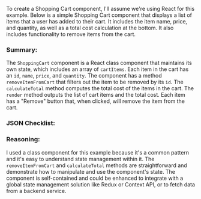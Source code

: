 To create a Shopping Cart component, I'll assume we're using React for this example. Below is a simple Shopping Cart component that displays a list of items that a user has added to their cart. It includes the item name, price, and quantity, as well as a total cost calculation at the bottom. It also includes functionality to remove items from the cart.


### Summary:

The `ShoppingCart` component is a React class component that maintains its own state, which includes an array of `cartItems`. Each item in the cart has an `id`, `name`, `price`, and `quantity`. The component has a method `removeItemFromCart` that filters out the item to be removed by its `id`. The `calculateTotal` method computes the total cost of the items in the cart. The `render` method outputs the list of cart items and the total cost. Each item has a "Remove" button that, when clicked, will remove the item from the cart.

### JSON Checklist:


### Reasoning:

I used a class component for this example because it's a common pattern and it's easy to understand state management within it. The `removeItemFromCart` and `calculateTotal` methods are straightforward and demonstrate how to manipulate and use the component's state. The component is self-contained and could be enhanced to integrate with a global state management solution like Redux or Context API, or to fetch data from a backend service.